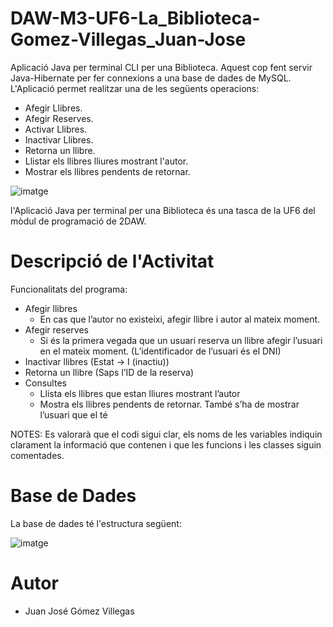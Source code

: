 # DAW-M3-UF6-La_Biblioteca-Gomez-Villegas_Juan-Jose

Aplicació Java per terminal CLI per una Biblioteca. Aquest cop fent servir Java-Hibernate per fer connexions a una base de dades de MySQL. L'Aplicació permet realitzar una de les següents operacions:

- Afegir Llibres.
- Afegir Reserves.
- Activar Llibres.
- Inactivar Llibres.
- Retorna un llibre.
- Llistar els llibres lliures mostrant l'autor.
- Mostrar els llibres pendents de retornar.

![imatge](https://user-images.githubusercontent.com/83291394/169156845-8d9b1eba-695b-460a-b489-67aaa314220f.png)

l'Aplicació Java per terminal per una Biblioteca és una tasca de la UF6 del mòdul de programació de 2DAW.

# Descripció de l'Activitat

Funcionalitats del programa:

- Afegir llibres
  - En cas que l’autor no existeixi, afegir llibre i autor al mateix moment.
- Afegir reserves
  - Si és la primera vegada que un usuari reserva un llibre afegir l’usuari en el mateix moment. (L’identificador de l’usuari és el DNI)
- Inactivar llibres (Estat → I (inactiu))
- Retorna un llibre (Saps l’ID de la reserva)
- Consultes
  - Llista els llibres que estan lliures mostrant l’autor
  - Mostra els llibres pendents de retornar. També s’ha de mostrar l’usuari que el té

NOTES: Es valorarà que el codi sigui clar, els noms de les variables indiquin clarament la informació que contenen i que les funcions i les classes siguin comentades.

# Base de Dades

La base de dades té l'estructura següent:

![imatge](https://user-images.githubusercontent.com/83291394/169157011-8cf99a33-ea8f-42e7-ae16-06740b9d20b0.png)

# Autor

- Juan José Gómez Villegas
